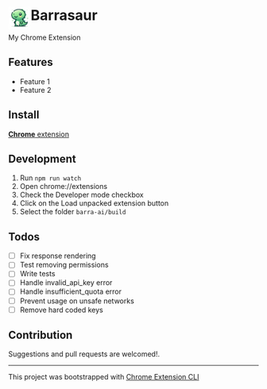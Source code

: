 # <img src="public/icons/icon_48.png" width="45" align="left"> Barrasaur

My Chrome Extension

## Features

- Feature 1
- Feature 2

## Install

[**Chrome** extension]() <!-- TODO: Add chrome extension link inside parenthesis -->

## Development

1. Run `npm run watch`
2. Open chrome://extensions
3. Check the Developer mode checkbox
4. Click on the Load unpacked extension button
5. Select the folder `barra-ai/build`

## Todos

- [ ] Fix response rendering
- [ ] Test removing permissions
- [ ] Write tests
- [ ] Handle invalid_api_key error
- [ ] Handle insufficient_quota error
- [ ] Prevent usage on unsafe networks
- [ ] Remove hard coded keys

## Contribution

Suggestions and pull requests are welcomed!.

---

This project was bootstrapped with [Chrome Extension CLI](https://github.com/dutiyesh/chrome-extension-cli)
